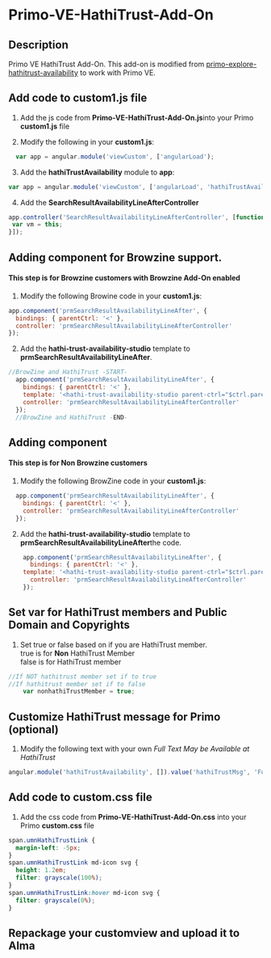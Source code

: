 # Primo-VE-HathiTrust-Add-On

## Description
Primo VE HathiTrust Add-On. This add-on is modified from <a href="https://github.com/UMNLibraries/primo-explore-hathitrust-availability">primo-explore-hathitrust-availability</a> to work with Primo VE.


## Add code to custom1.js file
1. Add the js code from <b>Primo-VE-HathiTrust-Add-On.js</b>into your Primo <b>custom1.js</b> file

2. Modify the following in your <b>custom1.js</b>:
  ```js
    var app = angular.module('viewCustom', ['angularLoad');
  ```
3. Add  the <b>hathiTrustAvailability</b> module to <b>app</b>:
  ```js
  var app = angular.module('viewCustom', ['angularLoad', 'hathiTrustAvailability']);
  ```
4. Add the <b>SearchResultAvailabilityLineAfterController</b>
```js
app.controller('SearchResultAvailabilityLineAfterController', [function () {
 var vm = this;
}]);
```

## Adding component for Browzine support.
#### This step is for Browzine customers with Browzine Add-On enabled
1. Modify the following Browine code in your <b>custom1.js</b>:
```js
app.component('prmSearchResultAvailabilityLineAfter', {
  bindings: { parentCtrl: '<' },
  controller: 'prmSearchResultAvailabilityLineAfterController'
});
```
2. Add the <b>hathi-trust-availability-studio</b> template to <b>prmSearchResultAvailabilityLineAfter</b>.
```js
//BrowZine and HathiTrust -START-
  app.component('prmSearchResultAvailabilityLineAfter', {
    bindings: { parentCtrl: '<' },
	template: '<hathi-trust-availability-studio parent-ctrl="$ctrl.parentCtrl">',
    controller: 'prmSearchResultAvailabilityLineAfterController'
  });
  //BrowZine and HathiTrust -END-
```

## Adding component
#### This step is for <b>Non Browzine</b> customers
1. Modify the following BrowZine code in your <b>custom1.js</b>:
```js
  app.component('prmSearchResultAvailabilityLineAfter', {
    bindings: { parentCtrl: '<' },
    controller: 'prmSearchResultAvailabilityLineAfterController'
  });
```
2. Add the <b>hathi-trust-availability-studio</b> template to <b>prmSearchResultAvailabilityLineAfter</b>the code.
```js
    app.component('prmSearchResultAvailabilityLineAfter', {
      bindings: { parentCtrl: '<' },
  	template: '<hathi-trust-availability-studio parent-ctrl="$ctrl.parentCtrl">',
      controller: 'prmSearchResultAvailabilityLineAfterController'
    });    
```

## Set var for HathiTrust members and Public Domain and Copyrights
1. Set true or false based on if you are HathiTrust member.</br>
true is for <b>Non</b> HathiTrust Member</br>false is for HathiTrust member
```js
//If NOT hathitrust member set if to true
//If hathitrust member set if to false
	var nonhathiTrustMember = true;
```

## Customize HathiTrust message for Primo (optional)
1. Modify the following text with your own <i>Full Text May be Available at HathiTrust</i>
```js
angular.module('hathiTrustAvailability', []).value('hathiTrustMsg', 'Full Text May be Available at HathiTrust').constant('hathiTrustBaseUrl', "https://catalog.hathitrust.org/api/volumes/brief/json/").config(['$sceDelegateProvider', 'hathiTrustBaseUrl', function ($sceDelegateProvider, hathiTrustBaseUrl) {
```

## Add code to custom.css file
1. Add the css code from <b>Primo-VE-HathiTrust-Add-On.css</b> into your Primo <b>custom.css</b> file
```css
span.umnHathiTrustLink {
  margin-left: -5px;
}
span.umnHathiTrustLink md-icon svg {
  height: 1.2em;
  filter: grayscale(100%);
}
span.umnHathiTrustLink:hover md-icon svg {
  filter: grayscale(0%);
}
```

## Repackage your <b>customview</b> and upload it to Alma
